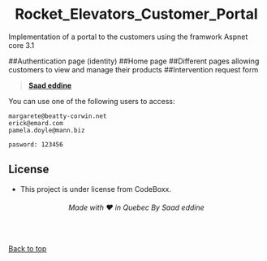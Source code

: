 <h1 align="center">  Rocket_Elevators_Customer_Portal </h1>

Implementation of a portal to the customers using the framwork Aspnet core 3.1

##Authentication page (identity)
##Home page
##Different pages allowing customers to view and manage their products
##Intervention request form

> **[Saad eddine](https://github.com/saadeddinne/Rocket_Elevators_Customer_Portal.git)**

You can use one of the following users to access:

```ssh
margarete@beatty-corwin.net
erick@emard.com
pamela.doyle@mann.biz

pasword: 123456
```

## License

- This project is under license from CodeBoxx.

<h6 align="center">Made with ❤️ in Quebec By Saad eddine</h6>

&#xa0;

<a href="#top">Back to top</a>
